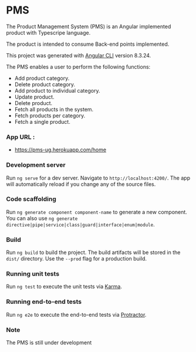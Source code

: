 # PMS

The Product Management System (PMS) is an Angular implemented product with Typescripe language.

The product is intended to consume Back-end points implemented.

This project was generated with [Angular CLI](https://github.com/angular/angular-cli) version 8.3.24.

The PMS enables a user to perform the following functions:

- Add product category.
- Delete product category.
- Add product to individual category.
- Update product.
- Delete product.
- Fetch all products in the system.
- Fetch products per category.
- Fetch a single product.

### App URL : 
- https://pms-ug.herokuapp.com/home

### Development server

Run `ng serve` for a dev server. Navigate to `http://localhost:4200/`. The app will automatically reload if you change any of the source files.

### Code scaffolding

Run `ng generate component component-name` to generate a new component. You can also use `ng generate directive|pipe|service|class|guard|interface|enum|module`.

### Build

Run `ng build` to build the project. The build artifacts will be stored in the `dist/` directory. Use the `--prod` flag for a production build.

### Running unit tests

Run `ng test` to execute the unit tests via [Karma](https://karma-runner.github.io).

### Running end-to-end tests

Run `ng e2e` to execute the end-to-end tests via [Protractor](http://www.protractortest.org/).

### Note

The PMS is still under development
